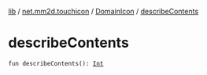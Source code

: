 [lib](../../index.md) / [net.mm2d.touchicon](../index.md) / [DomainIcon](index.md) / [describeContents](./describe-contents.md)

# describeContents

`fun describeContents(): `[`Int`](https://kotlinlang.org/api/latest/jvm/stdlib/kotlin/-int/index.html)
